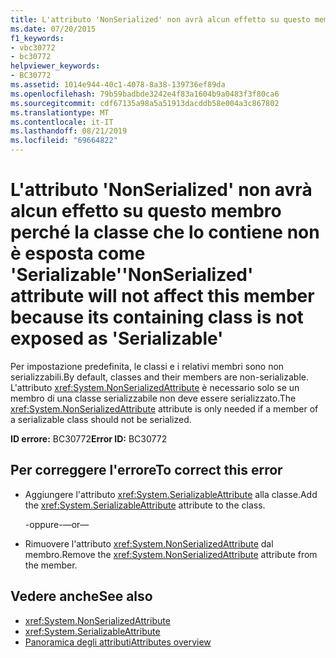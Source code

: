```yaml
---
title: L'attributo 'NonSerialized' non avrà alcun effetto su questo membro perché la classe che lo contiene non è esposta come 'Serializable'
ms.date: 07/20/2015
f1_keywords:
- vbc30772
- bc30772
helpviewer_keywords:
- BC30772
ms.assetid: 1014e944-40c1-4078-8a38-139736ef89da
ms.openlocfilehash: 79b59badbde3242e4f83a1604b9a0483f3f80ca6
ms.sourcegitcommit: cdf67135a98a5a51913dacddb58e004a3c867802
ms.translationtype: MT
ms.contentlocale: it-IT
ms.lasthandoff: 08/21/2019
ms.locfileid: "69664822"
---
```

# <a name="nonserialized-attribute-will-not-affect-this-member-because-its-containing-class-is-not-exposed-as-serializable"></a><span data-ttu-id="50bc2-102">L'attributo 'NonSerialized' non avrà alcun effetto su questo membro perché la classe che lo contiene non è esposta come 'Serializable'</span><span class="sxs-lookup"><span data-stu-id="50bc2-102">'NonSerialized' attribute will not affect this member because its containing class is not exposed as 'Serializable'</span></span>
<span data-ttu-id="50bc2-103">Per impostazione predefinita, le classi e i relativi membri sono non serializzabili.</span><span class="sxs-lookup"><span data-stu-id="50bc2-103">By default, classes and their members are non-serializable.</span></span> <span data-ttu-id="50bc2-104">L'attributo <xref:System.NonSerializedAttribute> è necessario solo se un membro di una classe serializzabile non deve essere serializzato.</span><span class="sxs-lookup"><span data-stu-id="50bc2-104">The <xref:System.NonSerializedAttribute> attribute is only needed if a member of a serializable class should not be serialized.</span></span>  
  
 <span data-ttu-id="50bc2-105">**ID errore:** BC30772</span><span class="sxs-lookup"><span data-stu-id="50bc2-105">**Error ID:** BC30772</span></span>  
  
## <a name="to-correct-this-error"></a><span data-ttu-id="50bc2-106">Per correggere l'errore</span><span class="sxs-lookup"><span data-stu-id="50bc2-106">To correct this error</span></span>  
  
- <span data-ttu-id="50bc2-107">Aggiungere l'attributo <xref:System.SerializableAttribute> alla classe.</span><span class="sxs-lookup"><span data-stu-id="50bc2-107">Add the <xref:System.SerializableAttribute> attribute to the class.</span></span>  
  
     <span data-ttu-id="50bc2-108">-oppure-</span><span class="sxs-lookup"><span data-stu-id="50bc2-108">—or—</span></span>  
  
- <span data-ttu-id="50bc2-109">Rimuovere l'attributo <xref:System.NonSerializedAttribute> dal membro.</span><span class="sxs-lookup"><span data-stu-id="50bc2-109">Remove the <xref:System.NonSerializedAttribute> attribute from the member.</span></span>  
  
## <a name="see-also"></a><span data-ttu-id="50bc2-110">Vedere anche</span><span class="sxs-lookup"><span data-stu-id="50bc2-110">See also</span></span>

- <xref:System.NonSerializedAttribute>
- <xref:System.SerializableAttribute>
- [<span data-ttu-id="50bc2-111">Panoramica degli attributi</span><span class="sxs-lookup"><span data-stu-id="50bc2-111">Attributes overview</span></span>](../programming-guide/concepts/attributes/index.md)
